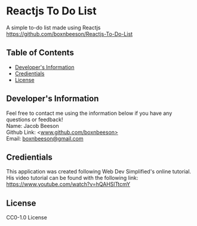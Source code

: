 # Reactjs To Do List
  A simple to-do list made using Reactjs
  <br>
  https://github.com/boxnbeeson/Reactjs-To-Do-List
  ## Table of Contents
  * [Developer's Information](#devInfo)
  * [Credientials](#credientials)
  * [License](#license)
  
  ## <a name="devInfo"></a>Developer's Information
  Feel free to contact me using the information below if you have any questions or feedback!
  <br>
  Name: Jacob Beeson
  <br>
  Github Link: <www.github.com/boxnbeeson>
  <br>
  Email: <boxnbeeson@gmail.com>
  ## <a name="credientials"></a>Credientials
  This application was created following Web Dev Simplified's online tutorial. His video tutorial can be found with the following link: https://www.youtube.com/watch?v=hQAHSlTtcmY
  ## <a name="license"></a>License
  CC0-1.0 License
